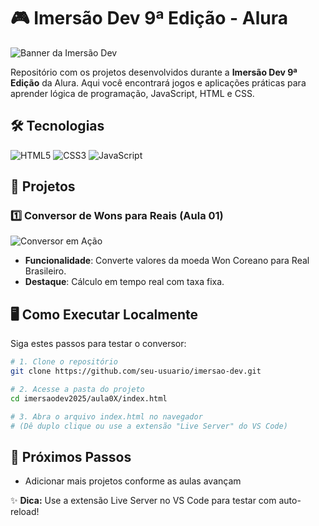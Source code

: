 # 🎮 Imersão Dev 9ª Edição - Alura

![Banner da Imersão Dev](https://img.notionusercontent.com/s3/prod-files-secure%2F501588a2-50a4-4bb5-b6d6-639d6088ac31%2Fe3aefd70-4a92-4949-8993-2bf4bf12e857%2FEdio_da_capa_(header)_do_Notion_(1)_(1).webp/size/w=2000?exp=1743535812&sig=w4g1DWeV3zb8UMTkHHMgaDaotU8ZOq8xLhaomtXpIgs&id=1a8379bd-d09b-8000-bb73-e7eaa6fae4f2&table=block)

Repositório com os projetos desenvolvidos durante a **Imersão Dev 9ª Edição** da Alura. Aqui você encontrará jogos e aplicações práticas para aprender lógica de programação, JavaScript, HTML e CSS.

## 🛠️ Tecnologias
![HTML5](https://img.shields.io/badge/HTML5-E34F26?style=for-the-badge&logo=html5&logoColor=white)
![CSS3](https://img.shields.io/badge/CSS3-1572B6?style=for-the-badge&logo=css3&logoColor=white)
![JavaScript](https://img.shields.io/badge/JavaScript-F7DF1E?style=for-the-badge&logo=javascript&logoColor=black)

## 🎯 Projetos
### 1️⃣ Conversor de Wons para Reais (Aula 01)
![Conversor em Ação](https://media.discordapp.net/attachments/1059291544416419840/1356347372510384189/image.png?ex=67ec3c6d&is=67eaeaed&hm=808d470670cc10ee59b9a795186f9e4cd47abe289558788b10d17e2f79d3adf1&=&format=webp&quality=lossless&width=1340&height=676)
- **Funcionalidade**: Converte valores da moeda Won Coreano para Real Brasileiro.
- **Destaque**: Cálculo em tempo real com taxa fixa.

## 🖥️ Como Executar Localmente
Siga estes passos para testar o conversor:
```bash
# 1. Clone o repositório
git clone https://github.com/seu-usuario/imersao-dev.git

# 2. Acesse a pasta do projeto
cd imersaodev2025/aula0X/index.html

# 3. Abra o arquivo index.html no navegador
# (Dê duplo clique ou use a extensão "Live Server" do VS Code)
```

## 📌 Próximos Passos
- Adicionar mais projetos conforme as aulas avançam


✨ **Dica:** Use a extensão Live Server no VS Code para testar com auto-reload!

